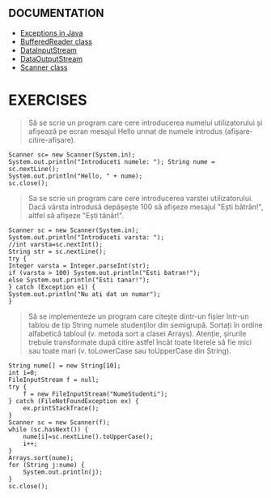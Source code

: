## DOCUMENTATION

- [Exceptions in Java](https://www.geeksforgeeks.org/exceptions-in-java/)
- [BufferedReader class](https://www.geeksforgeeks.org/java-io-bufferedreader-class-java/)
- [DataInputStream](https://www.javatpoint.com/java-datainputstream-class)
- [DataOutputStream](https://www.javatpoint.com/java-dataoutputstream-class)
- [Scanner class](https://www.geeksforgeeks.org/scanner-class-in-java/)

# EXERCISES

> Să se scrie un program care cere introducerea numelui utilizatorului și afișează pe ecran mesajul Hello urmat de numele introdus (afișare-citire-afișare).

```
Scanner sc= new Scanner(System.in);
System.out.println("Introduceti numele: "); String nume = sc.nextLine();
System.out.println("Hello, " + nume);
sc.close();
```

> Sa se scrie un program care cere introducerea varstei utilizatorului.
> Dacă vârsta introdusă depășește 100 să afișeze mesajul "Ești bătrân!",  altfel să afișeze "Ești tânăr!".

```  
Scanner sc = new Scanner(System.in);  
System.out.println("Introduceti varsta: ");  
//int varsta=sc.nextInt();  
String str = sc.nextLine();  
try {  
Integer varsta = Integer.parseInt(str);  
if (varsta > 100) System.out.println("Esti batran!");  
else System.out.println("Esti tanar!");  
} catch (Exception e1) {  
System.out.println("Nu ati dat un numar");  
}
```

> Să se implementeze un program care citește dintr-un fișier într-un  tablou de tip String numele studenților din semigrupă. Sortați în ordine alfabetică tabloul (v. metoda sort a clasei Arrays). Atenție, șirurile trebuie transformate după citire astfel încât toate literele să fie mici sau toate mari (v. toLowerCase sau toUpperCase din String).
```
String nume[] = new String[10];
int i=0;
FileInputStream f = null;
try {
	f = new FileInputStream("NumeStudenti");
} catch (FileNotFoundException ex) {
	ex.printStackTrace();
}
Scanner sc = new Scanner(f);
while (sc.hasNext()) {
	nume[i]=sc.nextLine().toUpperCase();
	i++;
}
Arrays.sort(nume);
for (String j:nume) {
	System.out.println(j);
}
sc.close();
```


